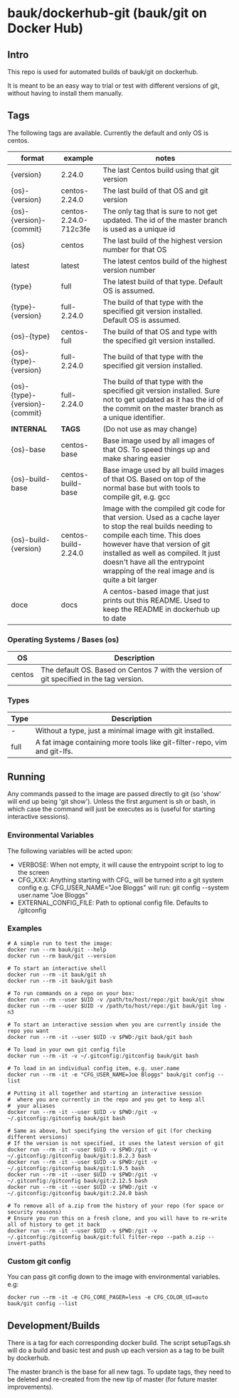 # bauk/dockerhub-git (bauk/git on Docker Hub)

## Intro

This repo is used for automated builds of bauk/git on dockerhub.

It is meant to be an easy way to trial or test with different versions of git, without having to install them manually.

## Tags

The following tags are available. Currently the default and only OS is centos.

|format|example|notes|
|------|-------|-----|
|{version}|2.24.0|The last Centos build using that git version|
|{os}-{version}|centos-2.24.0|The last build of that OS and git version|
|{os}-{version}-{commit}|centos-2.24.0-712c3fe|The only tag that is sure to not get updated. The id of the master branch is used as a unique id|
|{os}|centos|The last build of the highest version number for that OS|
|latest|latest|The latest centos build of the highest version number|
|{type}|full|The latest build of that type. Default OS is assumed.|
|{type}-{version}|full-2.24.0|The build of that type with the specified git version installed. Default OS is assumed.|
|{os}-{type}|centos-full|The build of that OS and type with the specified git version installed.|
|{os}-{type}-{version}|full-2.24.0|The build of that type with the specified git version installed.|
|{os}-{type}-{version}-{commit}|full-2.24.0|The build of that type with the specified git version installed. Sure not to get updated as it has the id of the commit on the master branch as a unique identifier.|
|<b>INTERNAL|<b>TAGS|(Do not use as may change)|
|{os}-base|centos-base|Base image used by all images of that OS. To speed things up and make sharing easier|
|{os}-build-base|centos-build-base|Base image used by all build images of that OS. Based on top of the normal base but with tools to compile git, e.g. gcc|
|{os}-build-{version}|centos-build-2.24.0|Image with the compiled git code for that version. Used as a cache layer to stop the real builds needing to compile each time. This does however have that version of git installed as well as compiled. It just doesn't have all the entrypoint wrapping of the real image and is quite a bit larger|
|doce|docs|A centos-based image that just prints out this README. Used to keep the README in dockerhub up to date|

### Operating Systems / Bases (os)

|OS|Description|
|----|-----------|
|centos|The default OS. Based on Centos 7 with the version of git specified in the tag version.|

### Types

|Type|Description|
|----|-----------|
|-|Without a type, just a minimal image with git installed.|
|full|A fat image containing more tools like git-filter-repo, vim and git-lfs.|

## Running

Any commands passed to the image are passed directly to git (so 'show' will end up being 'git show'). Unless the first argument is sh or bash, in which case the command will just be executes as is (useful for starting interactive sessions).

### Environmental Variables

The following variables will be acted upon:

- VERBOSE: When not empty, it will cause the entrypoint script to log to the screen
- CFG\_XXX: Anything starting with CFG\_ will be turned into a git system config
           e.g. CFG_USER_NAME="Joe Bloggs" will run: git config --system user.name "Joe Bloggs"
- EXTERNAL\_CONFIG\_FILE: Path to optional config file. Defaults to /gitconfig

### Examples

```
# A simple run to test the image:
docker run --rm bauk/git --help
docker run --rm bauk/git --version

# To start an interactive shell
docker run --rm -it bauk/git sh
docker run --rm -it bauk/git bash

# To run commands on a repo on your box:
docker run --rm --user $UID -v /path/to/host/repo:/git bauk/git show
docker run --rm --user $UID -v /path/to/host/repo:/git bauk/git log -n3

# To start an interactive session when you are currently inside the repo you want
docker run --rm -it --user $UID -v $PWD:/git bauk/git bash

# To load in your own git config file
docker run --rm -it -v ~/.gitconfig:/gitconfig bauk/git bash

# To load in an individual config item, e.g. user.name
docker run --rm -it -e "CFG_USER_NAME=Joe Bloggs" bauk/git config --list

# Putting it all together and starting an interactive session
#  where you are currently in the repo and you get to keep all
#  your aliases
docker run --rm -it --user $UID -v $PWD:/git -v ~/.gitconfig:/gitconfig bauk/git bash

# Same as above, but specifying the version of git (for checking different versions)
# If the version is not specified, it uses the latest version of git
docker run --rm -it --user $UID -v $PWD:/git -v ~/.gitconfig:/gitconfig bauk/git:1.8.2.3 bash
docker run --rm -it --user $UID -v $PWD:/git -v ~/.gitconfig:/gitconfig bauk/git:1.9.5 bash
docker run --rm -it --user $UID -v $PWD:/git -v ~/.gitconfig:/gitconfig bauk/git:2.12.5 bash
docker run --rm -it --user $UID -v $PWD:/git -v ~/.gitconfig:/gitconfig bauk/git:2.24.0 bash

# To remove all of a.zip from the history of your repo (for space or security reasons)
# Ensure you run this on a fresh clone, and you will have to re-write all of history to get it back
docker run --rm -it --user $UID -v $PWD:/git -v ~/.gitconfig:/gitconfig bauk/git:full filter-repo --path a.zip --invert-paths
```

### Custom git config

You can pass git config down to the image with environmental variables. e.g:

```
docker run --rm -it -e CFG_CORE_PAGER=less -e CFG_COLOR_UI=auto bauk/git config --list
```

## Development/Builds

There is a tag for each corresponding docker build.
The script setupTags.sh will do a build and basic test and push up each version as a tag to be built by dockerhub.

The master branch is the base for all new tags.
To update tags, they need to be deleted and re-created from the new tip of master (for future master improvements).
